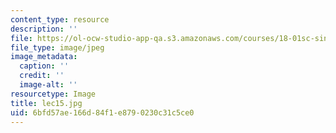 ```yaml
---
content_type: resource
description: ''
file: https://ol-ocw-studio-app-qa.s3.amazonaws.com/courses/18-01sc-single-variable-calculus-fall-2010/6bfd57ae166d84f1e8790230c31c5ce0_lec15.jpg
file_type: image/jpeg
image_metadata:
  caption: ''
  credit: ''
  image-alt: ''
resourcetype: Image
title: lec15.jpg
uid: 6bfd57ae-166d-84f1-e879-0230c31c5ce0
---
```

